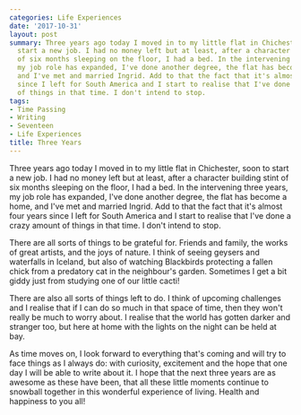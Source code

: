 ```yaml
---
categories: Life Experiences
date: '2017-10-31'
layout: post
summary: Three years ago today I moved in to my little flat in Chichester, soon to
  start a new job. I had no money left but at least, after a character building stint
  of six months sleeping on the floor, I had a bed. In the intervening three years,
  my job role has expanded, I've done another degree, the flat has become a home,
  and I've met and married Ingrid. Add to that the fact that it's almost four years
  since I left for South America and I start to realise that I've done a crazy amount
  of things in that time. I don't intend to stop.
tags:
- Time Passing
- Writing
- Seventeen
- Life Experiences
title: Three Years
---
```


Three years ago today I moved in to my little flat in Chichester, soon to start a new job. I had no money left but at least, after a character building stint of six months sleeping on the floor, I had a bed. In the intervening three years, my job role has expanded, I've done another degree, the flat has become a home, and I've met and married Ingrid. Add to that the fact that it's almost four years since I left for South America and I start to realise that I've done a crazy amount of things in that time. I don't intend to stop.

There are all sorts of things to be grateful for. Friends and family, the works of great artists, and the joys of nature. I think of seeing geysers and waterfalls in Iceland, but also of watching Blackbirds protecting a fallen chick from a predatory cat in the neighbour's garden. Sometimes I get a bit giddy just from studying one of our little cacti!

There are also all sorts of things left to do. I think of upcoming challenges and I realise that if I can do so much in that space of time, then they won't really be much to worry about. I realise that the world has gotten darker and stranger too, but here at home with the lights on the night can be held at bay. 

As time moves on, I look forward to everything that's coming and will try to face things as I always do: with curiosity, excitement and the hope that one day I will be able to write about it. I hope that the next three years are as awesome as these have been, that all these little moments continue to snowball together in this wonderful experience of living. Health and happiness to you all!